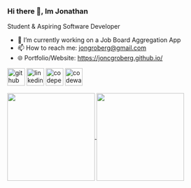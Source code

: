 ### Hi there 👋, Im Jonathan
Student & Aspiring Software Developer

- 🔭 I’m currently working on a Job Board Aggregation App 
- 📫 How to reach me: jongroberg@gmail.com
- 🌐 Portfolio/Website: https://joncgroberg.github.io/


[<img src='https://cdn.jsdelivr.net/npm/simple-icons@3.0.1/icons/github.svg' alt='github' height='40'>](https://github.com/joncgroberg)  [<img src='https://cdn.jsdelivr.net/npm/simple-icons@3.0.1/icons/linkedin.svg' alt='linkedin' height='40'>](https://www.linkedin.com/in/https://www.linkedin.com/in/jonathan-groberg//)  [<img src='https://cdn.jsdelivr.net/npm/simple-icons@3.0.1/icons/codepen.svg' alt='codepen' height='40'>](https://codepen.io/https://codepen.io/joncgroberg)  [<img src='https://cdn.jsdelivr.net/npm/simple-icons@3.0.1/icons/codewars.svg' alt='codewars' height='40'>](https://www.codewars.com/users/JonCGroberg)  

<a href="https://github.com/anuraghazra/convoychat">
  <img height=200 align="center" src="https://github-readme-stats.vercel.app/api/top-langs?username=joncgroberg&layout=compact&langs_count=8" />
</a>
<a href="https://github.com/anuraghazra/github-readme-stats">
  <img height=200 align="center" src="https://github-readme-stats.vercel.app/api?username=joncgroberg&rank_icon=percentile" />
</a>
